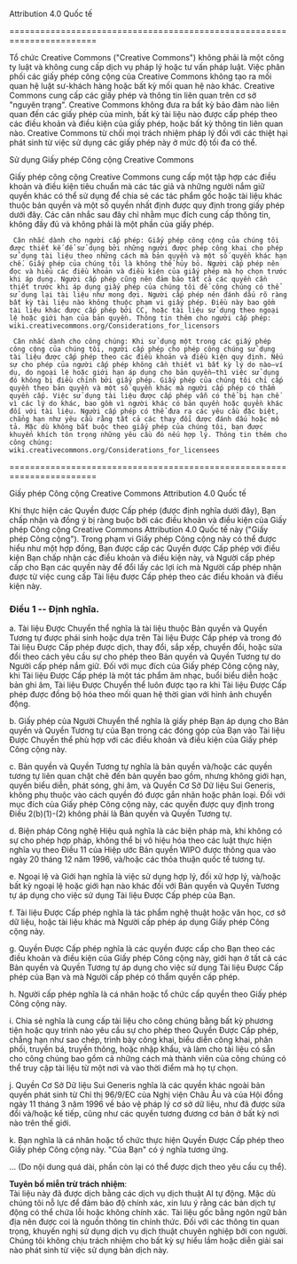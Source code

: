 ﻿Attribution 4.0 Quốc tế

=======================================================================

Tổ chức Creative Commons ("Creative Commons") không phải là một công ty luật và không cung cấp dịch vụ pháp lý hoặc tư vấn pháp luật. Việc phân phối các giấy phép công cộng của Creative Commons không tạo ra mối quan hệ luật sư-khách hàng hoặc bất kỳ mối quan hệ nào khác. Creative Commons cung cấp các giấy phép và thông tin liên quan trên cơ sở "nguyên trạng". Creative Commons không đưa ra bất kỳ bảo đảm nào liên quan đến các giấy phép của mình, bất kỳ tài liệu nào được cấp phép theo các điều khoản và điều kiện của giấy phép, hoặc bất kỳ thông tin liên quan nào. Creative Commons từ chối mọi trách nhiệm pháp lý đối với các thiệt hại phát sinh từ việc sử dụng các giấy phép này ở mức độ tối đa có thể.

Sử dụng Giấy phép Công cộng Creative Commons

Giấy phép công cộng Creative Commons cung cấp một tập hợp các điều khoản và điều kiện tiêu chuẩn mà các tác giả và những người nắm giữ quyền khác có thể sử dụng để chia sẻ các tác phẩm gốc hoặc tài liệu khác thuộc bản quyền và một số quyền nhất định được quy định trong giấy phép dưới đây. Các cân nhắc sau đây chỉ nhằm mục đích cung cấp thông tin, không đầy đủ và không phải là một phần của giấy phép.

     Cân nhắc dành cho người cấp phép: Giấy phép công cộng của chúng tôi được thiết kế để sử dụng bởi những người được phép công khai cho phép sử dụng tài liệu theo những cách mà bản quyền và một số quyền khác hạn chế. Giấy phép của chúng tôi là không thể hủy bỏ. Người cấp phép nên đọc và hiểu các điều khoản và điều kiện của giấy phép mà họ chọn trước khi áp dụng. Người cấp phép cũng nên đảm bảo tất cả các quyền cần thiết trước khi áp dụng giấy phép của chúng tôi để công chúng có thể sử dụng lại tài liệu như mong đợi. Người cấp phép nên đánh dấu rõ ràng bất kỳ tài liệu nào không thuộc phạm vi giấy phép. Điều này bao gồm tài liệu khác được cấp phép bởi CC, hoặc tài liệu sử dụng theo ngoại lệ hoặc giới hạn của bản quyền. Thông tin thêm cho người cấp phép:
	wiki.creativecommons.org/Considerations_for_licensors

     Cân nhắc dành cho công chúng: Khi sử dụng một trong các giấy phép công cộng của chúng tôi, người cấp phép cho phép công chúng sử dụng tài liệu được cấp phép theo các điều khoản và điều kiện quy định. Nếu sự cho phép của người cấp phép không cần thiết vì bất kỳ lý do nào—ví dụ, do ngoại lệ hoặc giới hạn áp dụng cho bản quyền—thì việc sử dụng đó không bị điều chỉnh bởi giấy phép. Giấy phép của chúng tôi chỉ cấp quyền theo bản quyền và một số quyền khác mà người cấp phép có thẩm quyền cấp. Việc sử dụng tài liệu được cấp phép vẫn có thể bị hạn chế vì các lý do khác, bao gồm vì người khác có bản quyền hoặc quyền khác đối với tài liệu. Người cấp phép có thể đưa ra các yêu cầu đặc biệt, chẳng hạn như yêu cầu rằng tất cả các thay đổi được đánh dấu hoặc mô tả. Mặc dù không bắt buộc theo giấy phép của chúng tôi, bạn được khuyến khích tôn trọng những yêu cầu đó nếu hợp lý. Thông tin thêm cho công chúng:
	wiki.creativecommons.org/Considerations_for_licensees

=======================================================================

Giấy phép Công cộng Creative Commons Attribution 4.0 Quốc tế

Khi thực hiện các Quyền được Cấp phép (được định nghĩa dưới đây), Bạn chấp nhận và đồng ý bị ràng buộc bởi các điều khoản và điều kiện của Giấy phép Công cộng Creative Commons Attribution 4.0 Quốc tế này ("Giấy phép Công cộng"). Trong phạm vi Giấy phép Công cộng này có thể được hiểu như một hợp đồng, Bạn được cấp các Quyền được Cấp phép với điều kiện Bạn chấp nhận các điều khoản và điều kiện này, và Người cấp phép cấp cho Bạn các quyền này để đổi lấy các lợi ích mà Người cấp phép nhận được từ việc cung cấp Tài liệu được Cấp phép theo các điều khoản và điều kiện này.

### Điều 1 -- Định nghĩa.

  a. Tài liệu Được Chuyển thể nghĩa là tài liệu thuộc Bản quyền và Quyền Tương tự được phái sinh hoặc dựa trên Tài liệu Được Cấp phép và trong đó Tài liệu Được Cấp phép được dịch, thay đổi, sắp xếp, chuyển đổi, hoặc sửa đổi theo cách yêu cầu sự cho phép theo Bản quyền và Quyền Tương tự do Người cấp phép nắm giữ. Đối với mục đích của Giấy phép Công cộng này, khi Tài liệu Được Cấp phép là một tác phẩm âm nhạc, buổi biểu diễn hoặc bản ghi âm, Tài liệu Được Chuyển thể luôn được tạo ra khi Tài liệu Được Cấp phép được đồng bộ hóa theo mối quan hệ thời gian với hình ảnh chuyển động.

  b. Giấy phép của Người Chuyển thể nghĩa là giấy phép Bạn áp dụng cho Bản quyền và Quyền Tương tự của Bạn trong các đóng góp của Bạn vào Tài liệu Được Chuyển thể phù hợp với các điều khoản và điều kiện của Giấy phép Công cộng này.

  c. Bản quyền và Quyền Tương tự nghĩa là bản quyền và/hoặc các quyền tương tự liên quan chặt chẽ đến bản quyền bao gồm, nhưng không giới hạn, quyền biểu diễn, phát sóng, ghi âm, và Quyền Cơ Sở Dữ liệu Sui Generis, không phụ thuộc vào cách quyền đó được gắn nhãn hoặc phân loại. Đối với mục đích của Giấy phép Công cộng này, các quyền được quy định trong Điều 2(b)(1)-(2) không phải là Bản quyền và Quyền Tương tự.

  d. Biện pháp Công nghệ Hiệu quả nghĩa là các biện pháp mà, khi không có sự cho phép hợp pháp, không thể bị vô hiệu hóa theo các luật thực hiện nghĩa vụ theo Điều 11 của Hiệp ước Bản quyền WIPO được thông qua vào ngày 20 tháng 12 năm 1996, và/hoặc các thỏa thuận quốc tế tương tự.

  e. Ngoại lệ và Giới hạn nghĩa là việc sử dụng hợp lý, đối xử hợp lý, và/hoặc bất kỳ ngoại lệ hoặc giới hạn nào khác đối với Bản quyền và Quyền Tương tự áp dụng cho việc sử dụng Tài liệu Được Cấp phép của Bạn.

  f. Tài liệu Được Cấp phép nghĩa là tác phẩm nghệ thuật hoặc văn học, cơ sở dữ liệu, hoặc tài liệu khác mà Người cấp phép áp dụng Giấy phép Công cộng này.

  g. Quyền Được Cấp phép nghĩa là các quyền được cấp cho Bạn theo các điều khoản và điều kiện của Giấy phép Công cộng này, giới hạn ở tất cả các Bản quyền và Quyền Tương tự áp dụng cho việc sử dụng Tài liệu Được Cấp phép của Bạn và mà Người cấp phép có thẩm quyền cấp phép.

  h. Người cấp phép nghĩa là cá nhân hoặc tổ chức cấp quyền theo Giấy phép Công cộng này.

  i. Chia sẻ nghĩa là cung cấp tài liệu cho công chúng bằng bất kỳ phương tiện hoặc quy trình nào yêu cầu sự cho phép theo Quyền Được Cấp phép, chẳng hạn như sao chép, trình bày công khai, biểu diễn công khai, phân phối, truyền bá, truyền thông, hoặc nhập khẩu, và làm cho tài liệu có sẵn cho công chúng bao gồm cả những cách mà thành viên của công chúng có thể truy cập tài liệu từ một nơi và vào thời điểm mà họ tự chọn.

  j. Quyền Cơ Sở Dữ liệu Sui Generis nghĩa là các quyền khác ngoài bản quyền phát sinh từ Chỉ thị 96/9/EC của Nghị viện Châu Âu và của Hội đồng ngày 11 tháng 3 năm 1996 về bảo vệ pháp lý cơ sở dữ liệu, như đã được sửa đổi và/hoặc kế tiếp, cũng như các quyền tương đương cơ bản ở bất kỳ nơi nào trên thế giới.

  k. Bạn nghĩa là cá nhân hoặc tổ chức thực hiện Quyền Được Cấp phép theo Giấy phép Công cộng này. "Của Bạn" có ý nghĩa tương ứng.

... (Do nội dung quá dài, phần còn lại có thể được dịch theo yêu cầu cụ thể).

**Tuyên bố miễn trừ trách nhiệm**:  
Tài liệu này đã được dịch bằng các dịch vụ dịch thuật AI tự động. Mặc dù chúng tôi nỗ lực để đảm bảo độ chính xác, xin lưu ý rằng các bản dịch tự động có thể chứa lỗi hoặc không chính xác. Tài liệu gốc bằng ngôn ngữ bản địa nên được coi là nguồn thông tin chính thức. Đối với các thông tin quan trọng, khuyến nghị sử dụng dịch vụ dịch thuật chuyên nghiệp bởi con người. Chúng tôi không chịu trách nhiệm cho bất kỳ sự hiểu lầm hoặc diễn giải sai nào phát sinh từ việc sử dụng bản dịch này.